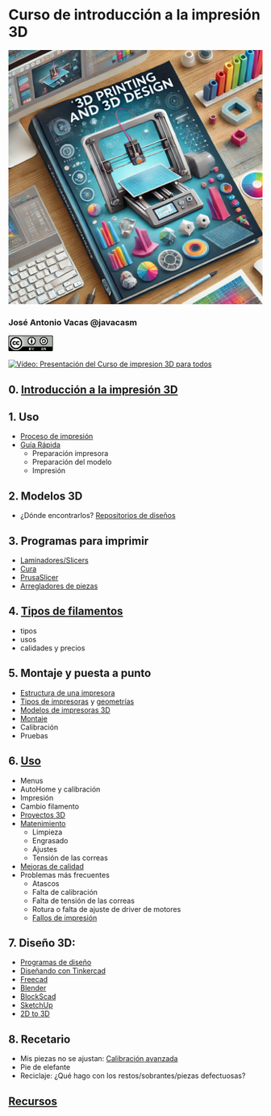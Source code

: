 # Curso de introducción a la impresión 3D

![](./images/portada_curso3D.png)

### José Antonio Vacas @javacasm

![CCbySA](images/CCbySQ_88x31.png)

[![Vídeo: Presentación del Curso de impresion 3D para todos](https://img.youtube.com/vi/Guk_qBg6fqc/0.jpg)](https://drive.google.com/file/d/1TKE7MuLuBySvZLtTC0MKnr2m8wkKx_yQ/view?usp=sharing)


## 0. [Introducción a la impresión 3D](./0.0.Introduccion3D.md)

## 1. Uso 
* [Proceso de impresión](./1.0.ProcesoImpresion3D.md)
* [Guía Rápida](./0.5.GuiaRapida.md)
    * Preparación impresora
    * Preparación del modelo
    * Impresión

## 2. Modelos 3D 
* ¿Dónde encontrarlos? [Repositorios de diseños](./2.0.Repositorios.md)

## 3. Programas para imprimir
* [Laminadores/Slicers](./3.0.Slicers.md) 
* [Cura](./3.1.Cura.md)
* [PrusaSlicer](./3.2.Prusaslicer.md)
* [Arregladores de piezas](./3.4.ReparacionPiezas.md)

## 4. [Tipos de filamentos](./2.5.Filamentos.md) 
* tipos
* usos
* calidades y precios

## 5. Montaje y puesta a punto
* [Estructura de una impresora](./4.0.0.EstructuraImpresora3D.md)
* [Tipos de impresoras](5.1.0.Impresoras3D.md) y [geometrías](./4.1.0.Geometrías.md)
* [Modelos de impresoras 3D](./4.1.7.Impresoras3D_variantes.md)
* [Montaje](./4.2.Montaje_Ender3.md)
* Calibración
* Pruebas

## 6. [Uso](./5.0.0.UsoImpresoras3D.md)
* Menus
* AutoHome y calibración
* Impresión
* Cambio filamento
* [Proyectos 3D](./6.6.Proyectos3D.md)
* [Matenimiento](./7.0.Mantenimiento.md)
    * Limpieza
    * Engrasado
    * Ajustes
    * Tensión de las correas
* [Mejoras de calidad](./6.9.0.MejoraCalidad.md)
* Problemas más frecuentes
    * Atascos
    * Falta de calibración
    * Falta de tensión de las correas
    * Rotura o falta de ajuste de driver de motores
    * [Fallos de impresión](./8.0.0.FallosImpresion.md)

## 7. Diseño 3D: 
* [Programas de diseño](./9.0.HerramientasDiseño3D.md)
* [Diseñando con Tinkercad](./9.2.0.Tinkercad.md)
* [Freecad](./9.3.Freecad.md)
* [Blender](./9.4.Blender.md)
* [BlockScad](./9.6.BlockScad.md)
* [SketchUp](./9.5.SketchUp.md)
* [2D to 3D](9.9.2d-To-3D.md)


## 8. Recetario
* Mis piezas no se ajustan: [Calibración avanzada](https://coronavirusmakersmadrid.org/prueba-de-tolerancia/) 
* Pie de elefante
* Reciclaje: ¿Qué hago con los restos/sobrantes/piezas defectuosas?

## [Recursos](./Recursos.md)